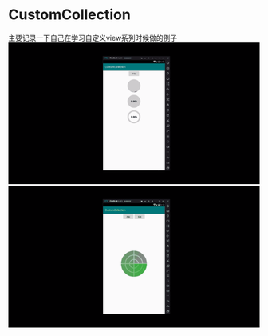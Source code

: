 # CustomCollection

主要记录一下自己在学习自定义view系列时候做的例子
![进度条](https://github.com/Android-Star/CustomCollection/blob/master/ScreenCapture/%E5%9C%86%E5%BD%A2%E8%BF%9B%E5%BA%A6.gif)
![雷达扫描](https://github.com/Android-Star/CustomCollection/blob/master/ScreenCapture/%E9%9B%B7%E8%BE%BE%E6%89%AB%E6%8F%8F.gif)
